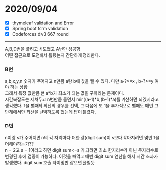 # 2020/09/04
- [x] thymeleaf validation and Error
- [x] Spring boot form validation
- [x] Codeforces div3 667 round
---------------------------------------
A,B,D번을 풀려고 시도했고 A번만 성공함<br/>
어떤 접근으로 도전해서 틀렸는지 간단하게 정리한다.
### B번
a,b,x,y,n 숫자가 주어지고 n만큼 a랑 b에 값을 뺄 수 있다.
다만 a-?>=x , b-?>=y 여야 하는 상황<br/>
그래서 특정 값만큼 뺀 a*b가 최소가 되는 값을 구하라는 문제이다.<br/>
시간복잡도는 제쳐두고  n번만큼 돌면서 min((a-1)*b,(b-1)*a)를 계산하면 되겠지라고 생각했다. 1을 뺄때의 최선의 경우를 선택, 그 다음에 또 1을 추가적으로 뺄때도 매번 그 단계에서만 최선을 선택하도록 했는데 답이 틀렸다.<br/>
### D번
n이랑 s가 주어지면 n의 각 자리마다 더한 값(digit sum)이 s보다 작아지려면 몇번 1을 더해야하는가??<br/>
n = 2고 s = 1이라고 하면 digit sum<=s 가 되려면 최소 한자리수가 아닌 두자리수로 변경된 후에 검증이 가능하다. 이것을 빼먹고 매번 digit sum 연산을 해서 시간 초과가 발생했다. digit sum 호출 타이밍만 잡으면 풀릴듯 



